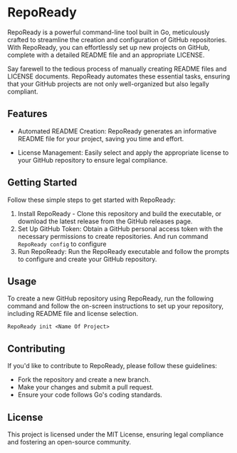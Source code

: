 # RepoReady
RepoReady is a powerful command-line tool built in Go, meticulously crafted to streamline the creation and configuration of GitHub repositories. With RepoReady, you can effortlessly set up new projects on GitHub, complete with a detailed README file and an appropriate LICENSE.

Say farewell to the tedious process of manually creating README files and LICENSE documents. RepoReady automates these essential tasks, ensuring that your GitHub projects are not only well-organized but also legally compliant.

## Features
- Automated README Creation: RepoReady generates an informative README file for your project, saving you time and effort.

- License Management: Easily select and apply the appropriate license to your GitHub repository to ensure legal compliance.

## Getting Started
Follow these simple steps to get started with RepoReady:
1. Install RepoReady - Clone this repository and build the executable, or download the latest release from the GitHub releases page.
2. Set Up GitHub Token: Obtain a GitHub personal access token with the necessary permissions to create repositories. And run command ```RepoReady config``` to configure
3. Run RepoReady: Run the RepoReady executable and follow the prompts to configure and create your GitHub repository.

## Usage
To create a new GitHub repository using RepoReady, run the following command and follow the on-screen instructions to set up your repository, including README file and license selection.

    RepoReady init <Name Of Project>

## Contributing
If you'd like to contribute to RepoReady, please follow these guidelines:

- Fork the repository and create a new branch.
- Make your changes and submit a pull request.
- Ensure your code follows Go's coding standards.

## License
This project is licensed under the MIT License, ensuring legal compliance and fostering an open-source community.
